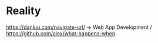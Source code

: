 # Reality

https://danluu.com/navigate-url/ -> Web App Development / https://github.com/alex/what-happens-when 
